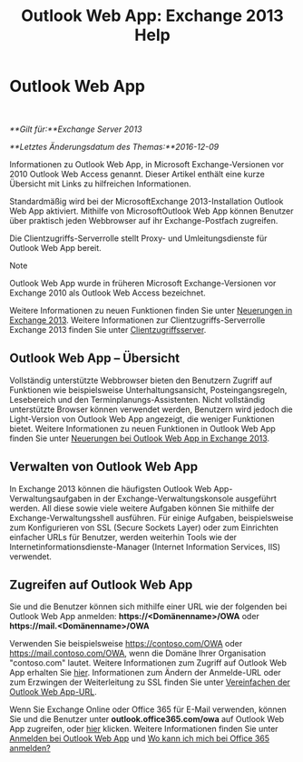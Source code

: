 ﻿---
title: 'Outlook Web App: Exchange 2013 Help'
TOCTitle: Outlook Web App
ms:assetid: 3814b665-01e8-4881-9a44-163f14789ee4
ms:mtpsurl: https://technet.microsoft.com/de-de/library/JJ657718(v=EXCHG.150)
ms:contentKeyID: 50475317
ms.date: 04/24/2018
mtps_version: v=EXCHG.150
ms.translationtype: HT
---

# Outlook Web App

 

_**Gilt für:**Exchange Server 2013_

_**Letztes Änderungsdatum des Themas:**2016-12-09_

Informationen zu Outlook Web App, in Microsoft Exchange-Versionen vor 2010 Outlook Web Access genannt. Dieser Artikel enthält eine kurze Übersicht mit Links zu hilfreichen Informationen.

Standardmäßig wird bei der MicrosoftExchange 2013-Installation Outlook Web App aktiviert. Mithilfe von MicrosoftOutlook Web App können Benutzer über praktisch jeden Webbrowser auf ihr Exchange-Postfach zugreifen.

Die Clientzugriffs-Serverrolle stellt Proxy- und Umleitungsdienste für Outlook Web App bereit.


> [!NOTE]
> Outlook Web App wurde in früheren Microsoft Exchange-Versionen vor Exchange 2010 als Outlook Web Access bezeichnet.



Weitere Informationen zu neuen Funktionen finden Sie unter [Neuerungen in Exchange 2013](what-s-new-in-exchange-2013-exchange-2013-help.md). Weitere Informationen zur Clientzugriffs-Serverrolle Exchange 2013 finden Sie unter [Clientzugriffsserver](client-access-server-exchange-2013-help.md).

## Outlook Web App – Übersicht

Vollständig unterstützte Webbrowser bieten den Benutzern Zugriff auf Funktionen wie beispielsweise Unterhaltungsansicht, Posteingangsregeln, Lesebereich und den Terminplanungs-Assistenten. Nicht vollständig unterstützte Browser können verwendet werden, Benutzern wird jedoch die Light-Version von Outlook Web App angezeigt, die weniger Funktionen bietet. Weitere Informationen zu neuen Funktionen in Outlook Web App finden Sie unter [Neuerungen bei Outlook Web App in Exchange 2013](what-s-new-for-outlook-web-app-in-exchange-2013-exchange-2013-help.md).

## Verwalten von Outlook Web App

In Exchange 2013 können die häufigsten Outlook Web App-Verwaltungsaufgaben in der Exchange-Verwaltungskonsole ausgeführt werden. All diese sowie viele weitere Aufgaben können Sie mithilfe der Exchange-Verwaltungsshell ausführen. Für einige Aufgaben, beispielsweise zum Konfigurieren von SSL (Secure Sockets Layer) oder zum Einrichten einfacher URLs für Benutzer, werden weiterhin Tools wie der Internetinformationsdienste-Manager (Internet Information Services, IIS) verwendet.

## Zugreifen auf Outlook Web App

Sie und die Benutzer können sich mithilfe einer URL wie der folgenden bei Outlook Web App anmelden: **https://\<Domänenname\>/OWA** oder **https://mail.\<Domänenname\>/OWA**

Verwenden Sie beispielsweise https://contoso.com/OWA oder https://mail.contoso.com/OWA, wenn die Domäne Ihrer Organisation "contoso.com" lautet. Weitere Informationen zum Zugriff auf Outlook Web App erhalten Sie [hier](https://support.microsoft.com/de-de/kb/2897680). Informationen zum Ändern der Anmelde-URL oder zum Erzwingen der Weiterleitung zu SSL finden Sie unter [Vereinfachen der Outlook Web App-URL](simplify-the-outlook-web-app-url-exchange-2013-help.md).

Wenn Sie Exchange Online oder Office 365 für E-Mail verwenden, können Sie und die Benutzer unter **outlook.office365.com/owa** auf Outlook Web App zugreifen, oder [hier](http://go.microsoft.com/fwlink/p/?linkid=402333) klicken. Weitere Informationen finden Sie unter [Anmelden bei Outlook Web App](http://go.microsoft.com/fwlink/p/?linkid=511341) und [Wo kann ich mich bei Office 365 anmelden?](http://go.microsoft.com/fwlink/p/?linkid=522691)

